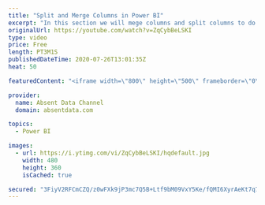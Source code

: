 ```yaml
---
title: "Split and Merge Columns in Power BI"
excerpt: "In this section we will mege columns and split columns to do a depper level of analysis"
originalUrl: https://youtube.com/watch?v=ZqCybBeLSKI
type: video
price: Free
length: PT3M1S
publishedDateTime: 2020-07-26T13:01:35Z
heat: 50

featuredContent: "<iframe width=\"800\" height=\"500\" frameborder=\"0\" src=\"https://www.youtube.com/embed/ZqCybBeLSKI\" allow=\"accelerometer; autoplay; encrypted-media; gyroscope; picture-in-picture\" allowfullscreen></iframe>"

provider:
  name: Absent Data Channel
  domain: absentdata.com

topics:
  - Power BI

images:
  - url: https://i.ytimg.com/vi/ZqCybBeLSKI/hqdefault.jpg
    width: 480
    height: 360
    isCached: true

secured: "3FiyV2RFCmCZQ/z0wFXk9jP3mc7Q5B+Ltf9bM09VxY5Ke/fQMI6XyrAeKt7q7DtqDW7J/88j0swbkf62HCy8ML8rl8Aa2Fse6mMRIlMJEev2+6zoZGdVcDouEXKmaq5UHHPkrRDzBjr/504GPBLwsbUHQosoDJjXSkyOmqil+FKmqNmXSKFFVdmDGOup2ILAljlqAH1or2o0ZZGFsDEn7xhBAlzzagX4wjbWnAaun+fCp58/JrgLWCEVJn7s4NgIHP5Pu3TqpWweIQaET1MCvHBoD+bgiG1vov78J9ZOcEav+xDLNpYKn2UG9UG9JIpDrkA3ZXzXF/j+pFRiKXySaPFk3w93w9BeFIm7WuPKxJPvuEL805GaDGKGEHRlQmyXfCqmH5oLjVipLpUL4k9Qiwhpri3s3FqpBNmc5OLrEFw=;13HTtV0eiTBM1XoY0WEyzA=="
---
```


